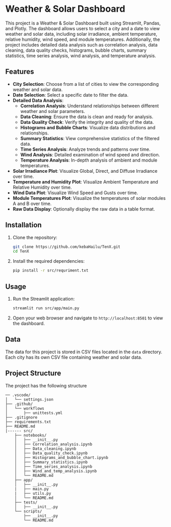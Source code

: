 # Weather & Solar Dashboard

This project is a Weather & Solar Dashboard built using Streamlit, Pandas, and Plotly. The dashboard allows users to select a city and a date to view weather and solar data, including solar irradiance, ambient temperature, relative humidity, wind speed, and module temperatures. Additionally, the project includes detailed data analysis such as correlation analysis, data cleaning, data quality checks, histograms, bubble charts, summary statistics, time series analysis, wind analysis, and temperature analysis.

## Features

- **City Selection**: Choose from a list of cities to view the corresponding weather and solar data.
- **Date Selection**: Select a specific date to filter the data.
- **Detailed Data Analysis**:
  - **Correlation Analysis**: Understand relationships between different weather and solar parameters.
  - **Data Cleaning**: Ensure the data is clean and ready for analysis.
  - **Data Quality Check**: Verify the integrity and quality of the data.
  - **Histograms and Bubble Charts**: Visualize data distributions and relationships.
  - **Summary Statistics**: View comprehensive statistics of the filtered data.
  - **Time Series Analysis**: Analyze trends and patterns over time.
  - **Wind Analysis**: Detailed examination of wind speed and direction.
  - **Temperature Analysis**: In-depth analysis of ambient and module temperatures.
- **Solar Irradiance Plot**: Visualize Global, Direct, and Diffuse Irradiance over time.
- **Temperature and Humidity Plot**: Visualize Ambient Temperature and Relative Humidity over time.
- **Wind Data Plot**: Visualize Wind Speed and Gusts over time.
- **Module Temperatures Plot**: Visualize the temperatures of solar modules A and B over time.
- **Raw Data Display**: Optionally display the raw data in a table format.

## Installation

1. Clone the repository:
    ```bash
    git clone https://github.com/kebaHailu/TenX.git
    cd TenX
    ```

2. Install the required dependencies:
    ```bash
    pip install -r src/requriment.txt
    ```

## Usage

1. Run the Streamlit application:
    ```bash
    streamlit run src/app/main.py
    ```

2. Open your web browser and navigate to `http://localhost:8501` to view the dashboard.

## Data

The data for this project is stored in CSV files located in the `data` directory. Each city has its own CSV file containing weather and solar data.

## Project Structure

The project has the following structure 
```
── .vscode/
│   └── settings.json
├── .github/
│   └── workflows
│       ├── unittests.yml
├── .gitignore
├── requirements.txt
├── README.md
|------ src/
    ├── notebooks/
    │   ├── __init__.py
    │   ├── Correlation_analysis.ipynb
    │   ├── Data_cleaning.ipynb
    │   ├── Data_quality_check.ipynb
    │   ├── Histograms_and_bubble_chart.ipynb
    │   ├── Summary_statistics.ipynb
    │   ├── Time_series_analysis.ipynb
    │   ├── Wind_and_temp_analysis.ipynb
    │   └── README.md
    ├── app/
    │   ├── __init__.py
    |   ├── main.py
    |   ├── utils.py
    │   └── README.md
    ├── tests/
    │   ├── __init__.py
    └── scripts/
        ├── __init__.py
        └── README.md
```


